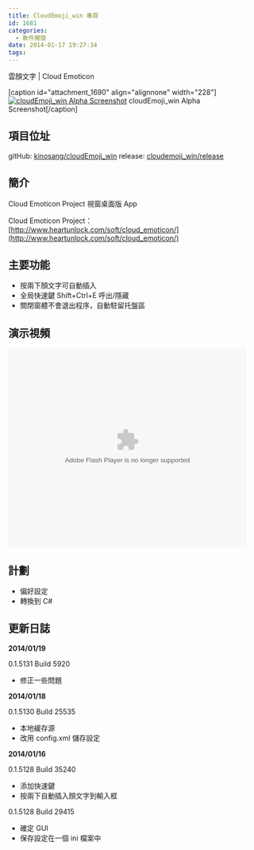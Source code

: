 ```yaml
---
title: CloudEmoji_win 專頁
id: 1681
categories:
  - 軟件開發
date: 2014-01-17 19:27:34
tags:
---
```


雲顏文字 | Cloud Emoticon

[caption id="attachment_1690" align="alignnone" width="228"][![cloudEmoji_win Alpha Screenshot](/wp-content/uploads/2014/01/cloudEmoji_win-Alpha-Screenshot-228x300.png)](/wp-content/uploads/2014/01/cloudEmoji_win-Alpha-Screenshot.png) cloudEmoji_win Alpha Screenshot[/caption]

## 項目位址

gitHub: [kinosang/cloudEmoji_win](https://github.com/kinosang/cloudEmoji_win)
release: [cloudemoji_win/release](https://github.com/kinosang/cloudemoji_win/tree/master/release)

## 簡介

Cloud Emoticon Project 視窗桌面版 App

Cloud Emoticon Project：
[http://www.heartunlock.com/soft/cloud_emoticon/](http://www.heartunlock.com/soft/cloud_emoticon/)

## 主要功能

*   按兩下顏文字可自動插入
*   全局快速鍵 Shift+Ctrl+E 呼出/隱藏
*   關閉窗體不會退出程序，自動駐留托盤區

## 演示視頻

<!--more-->

<object width="480" height="400" classid="clsid:d27cdb6e-ae6d-11cf-96b8-444553540000" codebase="http://download.macromedia.com/pub/shockwave/cabs/flash/swflash.cab#version=6,0,40,0" align="middle"><param name="src" value="http://player.youku.com/player.php/sid/XNjYyOTU3NjY0/v.swf" /><param name="allowfullscreen" value="true" /><param name="quality" value="high" /><param name="allowscriptaccess" value="always" /><embed width="480" height="400" type="application/x-shockwave-flash" src="http://player.youku.com/player.php/sid/XNjYyOTU3NjY0/v.swf" allowfullscreen="true" quality="high" allowscriptaccess="always" align="middle" /></object>

## 計劃

*   偏好設定
*   轉換到 C#

## 更新日誌

**2014/01/19**

0.1.5131 Build 5920

*   修正一些問題

**2014/01/18**

0.1.5130 Build 25535

*   本地緩存源
*   改用 config.xml 儲存設定

**2014/01/16**

0.1.5128 Build 35240

*   添加快速鍵
*   按兩下自動插入顏文字到輸入框

0.1.5128 Build 29415

*   確定 GUI
*   保存設定在一個 ini 檔案中